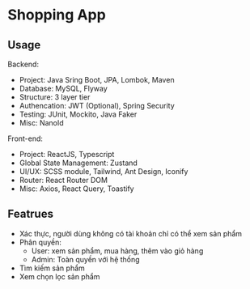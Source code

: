 # Shopping App

## Usage

Backend:
- Project: Java Sring Boot, JPA, Lombok, Maven
- Database: MySQL, Flyway
- Structure: 3 layer tier
- Authencation: JWT (Optional), Spring Security
- Testing: JUnit, Mockito, Java Faker
- Misc: NanoId

Front-end:
- Project: ReactJS, Typescript
- Global State Management: Zustand
- UI/UX: SCSS module, Tailwind, Ant Design, Iconify
- Router: React Router DOM
- Misc: Axios, React Query, Toastify

## Featrues

- Xác thực, người dùng không có tài khoản chỉ có thể xem sản phẩm
- Phân quyền:
    - User: xem sản phẩm, mua hàng, thêm vào giỏ hàng
    - Admin: Toàn quyền với hệ thống
- Tìm kiếm sản phẩm
- Xem chọn lọc sản phẩm
